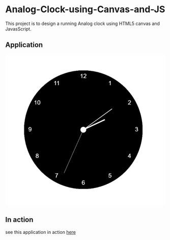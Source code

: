 # Analog-Clock-using-Canvas-and-JS
This project is to design a running Analog clock using HTML5 canvas and JavasScript.

<h2>Application</h2>

<img src = "canvas1.png" alt ="website-image">




<h2>In action </h2>

<p> see this application in action <a href="http://jayasampathwebhosting-com.stackstaging.com/projects/canvas-clock/">here </a></p>
